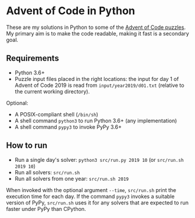 Advent of Code in Python
========================

These are my solutions in Python to some of the [Advent of Code
puzzles](https://adventofcode.com). My primary aim is to make the code
readable, making it fast is a secondary goal.

Requirements
------------

-   Python 3.6+
-   Puzzle input files placed in the right locations: the input for day
    1 of Advent of Code 2019 is read from `input/year2019/d01.txt`
    (relative to the current working directory).

Optional:

-   A POSIX-compliant shell (`/bin/sh`)
-   A shell command `python3` to run Python 3.6+ (any implementation)
-   A shell command `pypy3` to invoke PyPy 3.6+

How to run
----------

-   Run a single day's solver: `python3 src/run.py 2019 10` (or
    `src/run.sh 2019 10`)
-   Run all solvers: `src/run.sh`
-   Run all solvers from one year: `src/run.sh 2019`

When invoked with the optional argument `--time`, `src/run.sh` print the
execution time for each day. If the command `pypy3` invokes a suitable
version of PyPy, `src/run.sh` uses it for any solvers that are expected
to run faster under PyPy than CPython.
